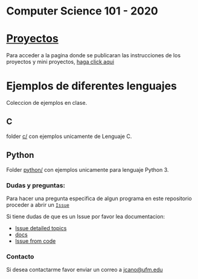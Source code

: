 # Computer Science 101 - 2020



# [Proyectos](projects/projects.md)

Para acceder a la pagina donde se publicaran las instrucciones de los proyectos y mini proyectos, [haga click aqui](projects/projects.md)



# Ejemplos de diferentes lenguajes
Coleccion de ejemplos en clase.

## C

folder [c/](https://github.com/cs-ufm/cs101-2020/tree/master/c) con ejemplos unicamente de Lenguaje C.

## Python

Folder [python/](https://github.com/cs-ufm/cs101-2020/tree/master/c) con ejemplos unicamente para lenguaje Python 3.


### Dudas y preguntas:

Para hacer una pregunta especifica de algun programa en este repositorio proceder a abrir un [`Issue`](https://github.com/cs-ufm/cs101-2020/issues)

Si tiene dudas de que es un Issue por favor lea documentacion:

- [Issue detailed topics](https://help.github.com/en/github/managing-your-work-on-github/managing-your-work-with-issues)
- [docs](https://help.github.com/en/github/managing-your-work-on-github/creating-an-issue)
- [Issue from  code](https://help.github.com/en/github/managing-your-work-on-github/opening-an-issue-from-code)


### Contacto

Si desea contactarme favor enviar un correo a
[jcano@ufm.edu](mailto:jcano@ufm.edu?subject=[CS101-2020]%20Duda%20de%20Curso)
